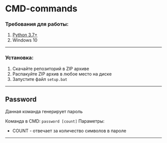 # CMD-commands
### Требования для работы:
1. [Python 3.7+](https://www.python.org/downloads/)
2. Windows 10
____
### Установка:
1. Скачайте репозиторий в ZIP архиве
2. Распакуйте ZIP архив в любое место на диске
3. Запустите файл `setup.bat`
____
## Password
Данная команда генерирует пароль

Команда в CMD: `password [count]`
Параметры:
* COUNT - отвечает за количество символов в пароле
____
